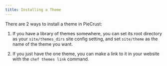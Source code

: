 ```yaml
---
title: Installing a Theme
---
```


There are 2 ways to install a theme in PieCrust:

1. If you have a library of themes somewhere, you can set its root directory as
   your `site/themes_dirs` site config setting, and set `site/theme` as the name
   of the theme you want.

2. If you just have the one theme, you can make a link to it in your website
   with the `chef themes link` command.


